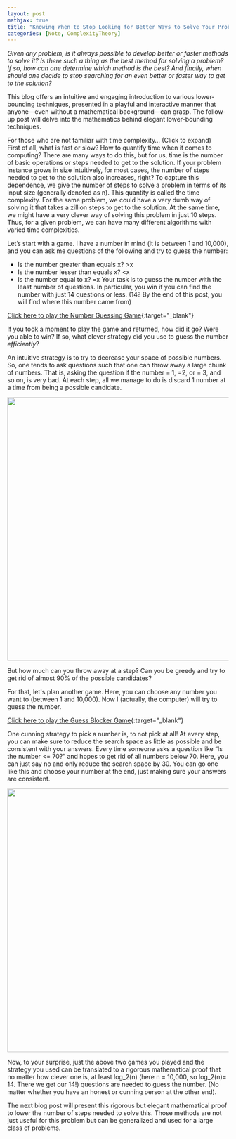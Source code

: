 ```yaml
---
layout: post
mathjax: true
title: "Knowing When to Stop Looking for Better Ways to Solve Your Problems"
categories: [Note, ComplexityTheory]
---
```


*Given any problem, is it always possible to develop better or faster methods to solve it? Is there such a thing as the best method for solving a problem? If so, how can one determine which method is the best? And finally, when should one decide to stop searching for an even better or faster way to get to the solution?*

This blog offers an intuitive and engaging introduction to various lower-bounding techniques, presented in a playful and interactive manner that anyone—even without a mathematical background—can grasp. The follow-up post will delve into the mathematics behind elegant lower-bounding techniques.

<div class="hint-box info">
<div class="hint-box-header"> For those who are not familiar with time complexity… (Click to expand) 
</div>
<div class="hint-box-content"> First of all, what is fast or slow? How to quantify time when it comes to computing? There are many ways to do this, but for us, time is the number of basic operations or steps needed to get to the solution. If your problem instance grows in size intuitively, for most cases, the number of steps needed to get to the solution also increases, right? To capture this dependence, we give the number of steps to solve a problem in terms of its input size (generally denoted as n). This quantity is called the time complexity.
    For the same problem, we could have a very dumb way of solving it that takes a zillion steps to get to the solution. At the same time, we might have a very clever way of solving this problem in just 10 steps. Thus, for a given problem, we can have many different algorithms with varied time complexities. 
</div>
</div>

Let’s start with a game. I have a number in mind (it is between 1 and 10,000), and you can ask me questions of the following and try to guess the number:
-	Is the number greater than equals x? >x
-	Is the number lesser than equals x? <x
-	Is the number equal to x? =x
Your task is to guess the number with the least number of questions. In particular, you win if you can find the number with just 14 questions or less. (14? By the end of this post, you will find where this number came from)

[Click here to play the Number Guessing Game](https://o-qcblog.github.io/Number-Guessing-Game/){:target="_blank"}

If you took a moment to play the game and returned, how did it go? Were you able to win? If so, what clever strategy did you use to guess the number *efficiently*?

An intuitive strategy is to try to decrease your space of possible numbers. So, one tends to ask questions such that one can throw away a large chunk of numbers. That is, asking the question if the number = 1, =2, or = 3, and so on, is very bad. At each step, all we manage to do is discard 1 number at a time from being a possible candidate. 

<div class="image-container">
  <img src="{{ site.baseurl}}/images/Post8/P8_1.png" alt="" width="600" class="zoom-image">
</div>

But how much can you throw away at a step? Can you be greedy and try to get rid of almost 90% of the possible candidates?

For that, let's plan another game. Here, you can choose any number you want to (between 1 and 10,000). Now I (actually, the computer) will try to guess the number.

[Click here to play the Guess Blocker Game](https://o-qcblog.github.io/Guess-Blocker-Game/){:target="_blank"}

One cunning strategy to pick a number is, to not pick at all! At every step, you can make sure to reduce the search space as little as possible and be consistent with your answers. Every time someone asks a question like “Is the number <= 70?” and hopes to get rid of all numbers below 70. Here, you can just say no and only reduce the search space by 30. You can go one like this and choose your number at the end, just making sure your answers are consistent.

<div class="image-container">
  <img src="{{ site.baseurl}}/images/Post8/P8_2.png" alt="" width="600" class="zoom-image">
</div>

Now, to your surprise, just the above two games you played and the strategy you used can be translated to a rigorous mathematical proof that no matter how clever one is, at least log_2(n) (here n = 10,000, so log_2(n)= 14. There we get our 14!) questions are needed to guess the number. (No matter whether you have an honest or cunning person at the other end).

The next blog post will present this rigorous but elegant mathematical proof to lower the number of steps needed to solve this. Those methods are not just useful for this problem but can be generalized and used for a large class of problems. 

<html>
  <head>
    <title>Knowing When to Stop Looking for Better Ways to Solve Your Problems</title>
    <script type="application/ld+json">
    {
      "@context": "https://schema.org",
      "@type": "BlogPosting",
      "headline": "Knowing When to Stop Looking for Better Ways to Solve Your Problems",
      "image": [
        "{{ site.baseurl}}/images/Post2/P2_1.png"
       ],
      "datePublished": "2024-12-30T08:00:00+05:30",
      "dateModified": "2024-12-30T08:00:00+05:30",
      "author": [{
          "@type": "Person",
          "name": "Padmapriya S",
          "url": "https://o-qcblog.github.io/about/"
        }]
    }
    </script>
  </head>
  <body>
  </body>
</html>

